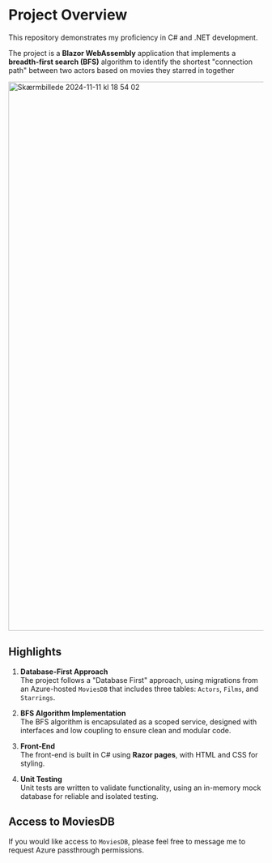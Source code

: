 # Project Overview

This repository demonstrates my proficiency in C# and .NET development.

The project is a **Blazor WebAssembly** application that implements a **breadth-first search (BFS)** algorithm to identify the shortest "connection path" between two actors based on movies they starred in together 

<img width="1083" alt="Skærmbillede 2024-11-11 kl  18 54 02" src="https://github.com/user-attachments/assets/dd0029af-9b95-4f93-a036-0f813cd3e029">

## Highlights

1. **Database-First Approach**  
   The project follows a "Database First" approach, using migrations from an Azure-hosted `MoviesDB` that includes three tables: `Actors`, `Films`, and `Starrings`.
   
2. **BFS Algorithm Implementation**  
   The BFS algorithm is encapsulated as a scoped service, designed with interfaces and low coupling to ensure clean and modular code.
   
3. **Front-End**  
   The front-end is built in C# using **Razor pages**, with HTML and CSS for styling.
   
4. **Unit Testing**  
   Unit tests are written to validate functionality, using an in-memory mock database for reliable and isolated testing.

## Access to MoviesDB

If you would like access to `MoviesDB`, please feel free to message me to request Azure passthrough permissions.

